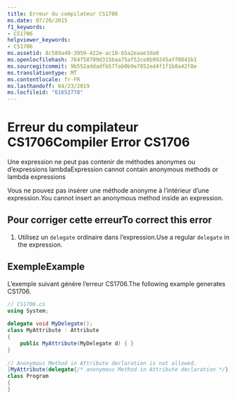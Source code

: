 ```yaml
---
title: Erreur du compilateur CS1706
ms.date: 07/20/2015
f1_keywords:
- CS1706
helpviewer_keywords:
- CS1706
ms.assetid: 8c589a49-3959-422e-ac18-65a2eaae3da0
ms.openlocfilehash: 764f58709d315baa75af52ce8b99245aff0841b1
ms.sourcegitcommit: 9b552addadfb57fab0b9e7852ed4f1f1b8a42f8e
ms.translationtype: MT
ms.contentlocale: fr-FR
ms.lasthandoff: 04/23/2019
ms.locfileid: "61652778"
---
```

# <a name="compiler-error-cs1706"></a><span data-ttu-id="68f1e-102">Erreur du compilateur CS1706</span><span class="sxs-lookup"><span data-stu-id="68f1e-102">Compiler Error CS1706</span></span>
<span data-ttu-id="68f1e-103">Une expression ne peut pas contenir de méthodes anonymes ou d’expressions lambda</span><span class="sxs-lookup"><span data-stu-id="68f1e-103">Expression cannot contain anonymous methods  or lambda expressions</span></span>  
  
 <span data-ttu-id="68f1e-104">Vous ne pouvez pas insérer une méthode anonyme à l’intérieur d’une expression.</span><span class="sxs-lookup"><span data-stu-id="68f1e-104">You cannot insert an anonymous method inside an expression.</span></span>  
  
## <a name="to-correct-this-error"></a><span data-ttu-id="68f1e-105">Pour corriger cette erreur</span><span class="sxs-lookup"><span data-stu-id="68f1e-105">To correct this error</span></span>  
  
1. <span data-ttu-id="68f1e-106">Utilisez un `delegate` ordinaire dans l’expression.</span><span class="sxs-lookup"><span data-stu-id="68f1e-106">Use a regular `delegate` in the expression.</span></span>  
  
## <a name="example"></a><span data-ttu-id="68f1e-107">Exemple</span><span class="sxs-lookup"><span data-stu-id="68f1e-107">Example</span></span>  
 <span data-ttu-id="68f1e-108">L’exemple suivant génère l’erreur CS1706.</span><span class="sxs-lookup"><span data-stu-id="68f1e-108">The following example generates CS1706.</span></span>  
  
```csharp  
// CS1706.cs  
using System;  
  
delegate void MyDelegate();  
class MyAttribute : Attribute  
{  
    public MyAttribute(MyDelegate d) { }  
}  
  
// Anonymous Method in Attribute declaration is not allowed.  
[MyAttribute(delegate{/* anonymous Method in Attribute declaration */})]  // CS1706  
class Program  
{  
}  
```
